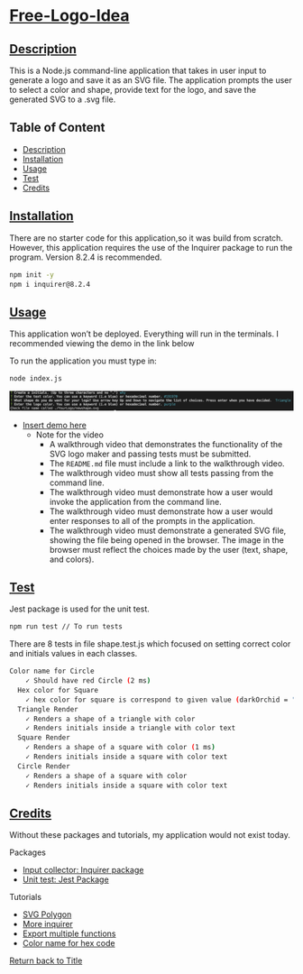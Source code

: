 # [Free-Logo-Idea](#table-of-content)

## [Description](#table-of-content)
This is a Node.js command-line application that takes in user input to generate a logo and save it as an SVG file. The application prompts the user to select a color and shape, provide text for the logo, and save the generated SVG to a .svg file.

## Table of Content
* [Description](#description)
* [Installation](#installation)
* [Usage](#usage)
* [Test](#test)
* [Credits](#credits)

## [Installation](#table-of-content)
There are no starter code for this application,so it was build from scratch. However, this application requires the use of the Inquirer package to run the program. Version 8.2.4 is recommended.
```bash
npm init -y
npm i inquirer@8.2.4
```

## [Usage](#table-of-content)
This application won’t be deployed. Everything will run in the terminals. I recommended viewing the demo in the link below

To run the application you must type in:
```bash
node index.js
```
![terminalExample](./img/CreateLogoFromTerminal.png)


* [Insert demo here]()
    * Note for the video
        * A walkthrough video that demonstrates the functionality of the SVG logo maker and passing tests must be submitted.
        * The `README.md` file must include a link to the walkthrough video.
        * The walkthrough video must show all tests passing from the command line.
        * The walkthrough video must demonstrate how a user would invoke the application from the command line.
        * The walkthrough video must demonstrate how a user would enter responses to all of the prompts in the application.
        * The walkthrough video must demonstrate a generated SVG file, showing the file being opened in the browser. The image in the browser must reflect the choices made by the user (text, shape, and colors).


## [Test](#table-of-content)
Jest package is used for the unit test.
```bash
npm run test // To run tests
```
There are 8 tests in file shape.test.js which focused on setting correct color and initials values in each classes.

```bash
Color name for Circle
    ✓ Should have red Circle (2 ms)
  Hex color for Square
    ✓ hex color for square is correspond to given value (darkOrchid = "#9932CC")
  Triangle Render
    ✓ Renders a shape of a triangle with color
    ✓ Renders initials inside a triangle with color text
  Square Render
    ✓ Renders a shape of a square with color (1 ms)
    ✓ Renders initials inside a square with color text
  Circle Render
    ✓ Renders a shape of a square with color
    ✓ Renders initials inside a square with color text
```

## [Credits](#table-of-content)
Without these packages and tutorials, my application would not exist today.

Packages
* [Input collector: Inquirer package](https://www.npmjs.com/package/inquirer/v/8.2.4)
* [Unit test: Jest Package](https://www.npmjs.com/package/jest)

Tutorials
* [SVG Polygon](https://www.w3schools.com/graphics/svg_polygon.asp)
* [More inquirer](https://www.digitalocean.com/community/tutorials/nodejs-interactive-command-line-prompts)
* [Export multiple functions](https://stackoverflow.com/questions/16631064/declare-multiple-module-exports-in-node-js)
* [Color name for hex code](https://htmlcolorcodes.com/color-names/)

[Return back to Title](#free-logo-idea)